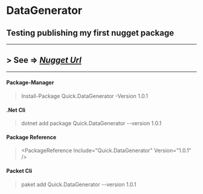# DataGenerator
## Testing publishing my first nugget package
---
## > See => *[Nugget Url](https://www.nuget.org/packages/Quick.DataGenerator/1.0.1)*
---

#### Package-Manager
> Install-Package Quick.DataGenerator -Version 1.0.1

#### .Net Cli
> dotnet add package Quick.DataGenerator --version 1.0.1

#### Package Reference
> \<PackageReference Include="Quick.DataGenerator" Version="1.0.1" />

#### Packet Cli
> paket add Quick.DataGenerator --version 1.0.1
